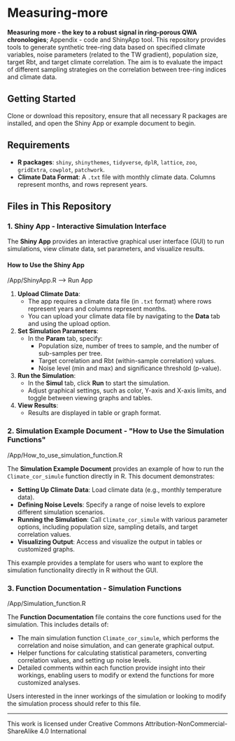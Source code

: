 # Measuring-more

**Measuring more - the key to a robust signal in ring-porous QWA chronologies**; Appendix - code and ShinyApp tool. This repository provides tools to generate synthetic tree-ring data based on specified climate variables, noise parameters (related to the TW gradient), population size, target Rbt, and target climate correlation. The aim is to evaluate the impact of different sampling strategies on the correlation between tree-ring indices and climate data.

## Getting Started

Clone or download this repository, ensure that all necessary R packages are installed, and open the Shiny App or example document to begin.

## Requirements

-   **R packages**: `shiny`, `shinythemes`, `tidyverse`, `dplR`, `lattice`, `zoo`, `gridExtra`, `cowplot`, `patchwork`.
-   **Climate Data Format**: A `.txt` file with monthly climate data. Columns represent months, and rows represent years.

## Files in This Repository

### 1. Shiny App - Interactive Simulation Interface

The **Shiny App** provides an interactive graphical user interface (GUI) to run simulations, view climate data, set parameters, and visualize results.

#### How to Use the Shiny App

/App/ShinyApp.R –\> Run App

1.  **Upload Climate Data**:
    -   The app requires a climate data file (in `.txt` format) where rows represent years and columns represent months.
    -   You can upload your climate data file by navigating to the **Data** tab and using the upload option.
2.  **Set Simulation Parameters**:
    -   In the **Param** tab, specify:
        -   Population size, number of trees to sample, and the number of sub-samples per tree.
        -   Target correlation and Rbt (within-sample correlation) values.
        -   Noise level (min and max) and significance threshold (p-value).
3.  **Run the Simulation**:
    -   In the **Simul** tab, click **Run** to start the simulation.
    -   Adjust graphical settings, such as color, Y-axis and X-axis limits, and toggle between viewing graphs and tables.
4.  **View Results**:
    -   Results are displayed in table or graph format.

### 2. Simulation Example Document - "How to Use the Simulation Functions"

/App/How_to_use_simulation_function.R

The **Simulation Example Document** provides an example of how to run the `Climate_cor_simule` function directly in R. This document demonstrates:

-   **Setting Up Climate Data**: Load climate data (e.g., monthly temperature data).
-   **Defining Noise Levels**: Specify a range of noise levels to explore different simulation scenarios.
-   **Running the Simulation**: Call `Climate_cor_simule` with various parameter options, including population size, sampling details, and target correlation values.
-   **Visualizing Output**: Access and visualize the output in tables or customized graphs.

This example provides a template for users who want to explore the simulation functionality directly in R without the GUI.

### 3. Function Documentation - Simulation Functions

/App/Simulation_function.R

The **Function Documentation** file contains the core functions used for the simulation. This includes details of:

-   The main simulation function `Climate_cor_simule`, which performs the correlation and noise simulation, and can generate graphical output.
-   Helper functions for calculating statistical parameters, converting correlation values, and setting up noise levels.
-   Detailed comments within each function provide insight into their workings, enabling users to modify or extend the functions for more customized analyses.

Users interested in the inner workings of the simulation or looking to modify the simulation process should refer to this file.

------------------------------------------------------------------------

This work is licensed under Creative Commons Attribution-NonCommercial-ShareAlike 4.0 International

